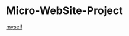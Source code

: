 # Micro-WebSite-Project

[myself](https://github.com/kahou76/Micro-WebSite-Project/blob/7aebf13a5a9264aa2f65423d8e726ad4864fe970/My_Basic_information.md)
